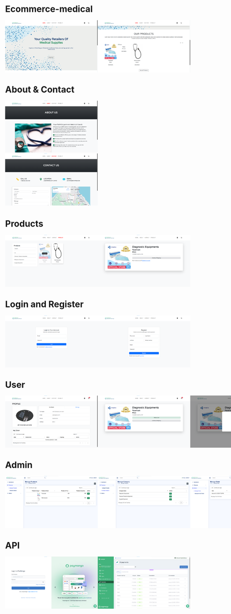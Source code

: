 # Ecommerce-medical
<div style="display: flex; justify-content: space-around;">
  <img src="asset/prod/homepage.png" alt="" width="300"/>
  <img src="asset/prod/homepage1.png" alt="" width="300"/>
</div>

# About & Contact
  <img src="asset/prod/homeabout.png" alt="" width="300"/>
  <img src="asset/prod/homecontact.png" alt="" width="300"/>

# Products
<div style="display: flex; justify-content: space-around;">
  <img src="asset/prod/homeproduct.png" alt="" width="300"/>
  <img src="asset/prod/homeproductdetails.png" alt="" width="300"/>
</div>

# Login and Register
<div style="display: flex; justify-content: space-around;">
  <img src="asset/prod/homelogin.png" alt="" width="300"/>
  <img src="asset/prod/homeregister.png" alt="" width="300"/>
</div>

# User
<div style="display: flex; justify-content: space-around;">
    <img src="asset/prod/userprofile.png" alt="" width="300"/>
    <img src="asset/prod/userabouttoaddcart.png" alt="" width="300"/>
    <img src="asset/prod/useraddcart.png" alt="" width="300"/>
    <img src="asset/prod/usercart.png" alt="" width="300"/>
    <img src="asset/prod/usercartview.png" alt="" width="300"/>
    <img src="asset/prod/userpayment.png" alt="" width="300"/>
    <img src="asset/prod/userpaymentconfirm.png" alt="" width="300"/>
    <img src="asset/prod/userpaymentprocess.png" alt="" width="300"/>
    <img src="asset/prod/userpaymentsuccess.png" alt="" width="300"/>
</div>

# Admin
<div style="display: flex; justify-content: space-around;">
    <img src="asset/prod/dproduct.png" alt="" width="300"/>
    <img src="asset/prod/dcategory.png" alt="" width="300"/>
    <img src="asset/prod/dorders.png" alt="" width="300"/>
    <img src="asset/prod/dordersupdate.png" alt="" width="300"/>
    <img src="asset/prod/dordersupdate1.png" alt="" width="300"/>
    <img src="asset/prod/dordersarrived.png" alt="" width="300"/>
    <img src="asset/prod/userprofilestatusorder.png" alt="" width="300"/>
</div>

# API
<div style="display: flex; justify-content: space-around;">
    <img src="asset/prod/paymongolink.png" alt="" width="300"/>
    <img src="asset/prod/paymongoapi.png" alt="" width="300"/>
</div>